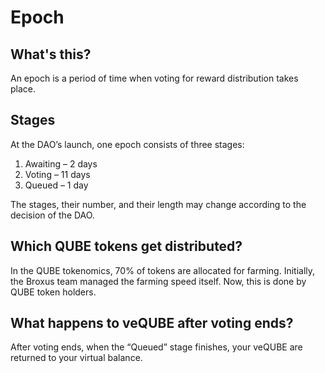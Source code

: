 # Epoch

## What's this?

An epoch is a period of time when voting for reward distribution takes place.

## **Stages**

At the DAO’s launch, one epoch consists of three stages:&#x20;

1. Awaiting – 2 days&#x20;
2. Voting – 11 days&#x20;
3. Queued – 1 day

The stages, their number, and their length may change according to the decision of the DAO.

## Which QUBE tokens get distributed?

In the QUBE tokenomics, 70% of tokens are allocated for farming. Initially, the Broxus team managed the farming speed itself. Now, this is done by QUBE token holders.

## What happens to veQUBE after voting ends?

After voting ends, when the “Queued” stage finishes, your veQUBE are returned to your virtual balance.
